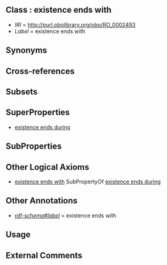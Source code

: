 
## Class : existence ends with

 * *IRI* = http://purl.obolibrary.org/obo/RO_0002493
 * *Label* = existence ends with

## Synonyms


## Cross-references


## Subsets


## SuperProperties

 * [existence ends during](../../RO/92/RO_0002492.md)

## SubProperties


## Other Logical Axioms

 * [existence ends with](../../RO/93/RO_0002493.md) SubPropertyOf [existence ends during](../../RO/92/RO_0002492.md)

## Other Annotations

 * *[rdf-schema#label](../../el/rdf-schema#label.md)* = existence ends with

## Usage


## External Comments


